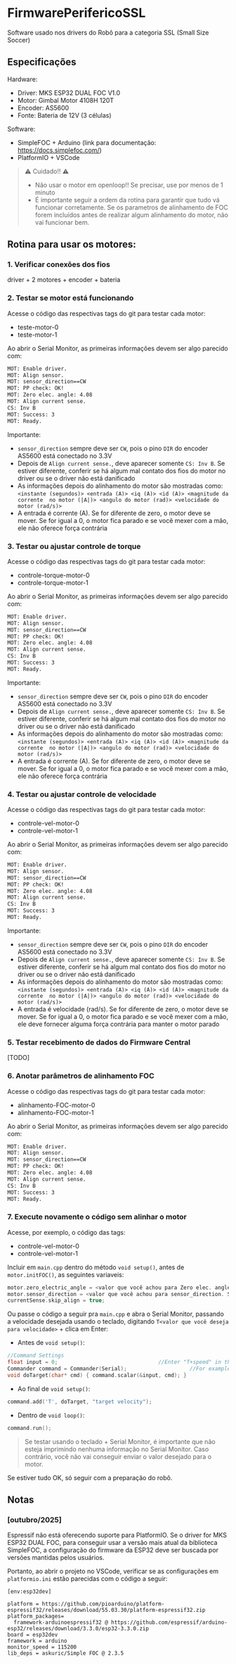 # FirmwarePerifericoSSL

Software usado nos drivers do Robô para a categoria SSL (Small Size Soccer)

## Especificações

Hardware:

- Driver: MKS ESP32 DUAL FOC V1.0
- Motor: Gimbal Motor 4108H 120T
- Encoder: AS5600
- Fonte: Bateria de 12V (3 células)

Software: 

- SimpleFOC + Arduino (link para documentação: https://docs.simplefoc.com/)
- PlatformIO + VSCode

> :warning: Cuidado!! :warning:
>
> - Não usar o motor em openloop!! Se precisar, use por menos de 1 minuto
> - É importante seguir a ordem da rotina para garantir que tudo vá funcionar corretamente. Se os parametros de alinhamento de FOC forem incluídos antes de realizar algum alinhamento do motor, não vai funcionar bem.

## Rotina para usar os motores:

### 1. Verificar conexões dos fios

driver + 2 motores + encoder + bateria

### 2. Testar se motor está funcionando

Acesse o código das respectivas tags do git para testar cada motor:

- teste-motor-0
- teste-motor-1

Ao abrir o Serial Monitor, as primeiras informações devem ser algo parecido com:

```txt
MOT: Enable driver.
MOT: Align sensor.
MOT: sensor_direction==CW
MOT: PP check: OK!
MOT: Zero elec. angle: 4.08
MOT: Align current sense.
CS: Inv B
MOT: Success: 3
MOT: Ready.
```

Importante:
- `sensor_direction` sempre deve ser `CW`, pois o pino `DIR` do encoder AS5600 está conectado no 3.3V
- Depois de `Align current sense.`, deve aparecer somente `CS: Inv B`. Se estiver diferente, conferir se há algum mal contato dos fios do motor no driver ou se o driver não está danificado
- As informações depois do alinhamento do motor são mostradas como:
```<instante (segundos)> <entrada (A)> <iq (A)> <id (A)> <magnitude da corrente  no motor (|A|)> <angulo do motor (rad)> <velocidade do motor (rad/s)>```
- A entrada é corrente (A). Se for diferente de zero, o motor deve se mover. Se for igual a 0, o motor fica parado e se você mexer com a mão, ele não oferece força contrária

### 3. Testar ou ajustar controle de torque

Acesse o código das respectivas tags do git para testar cada motor:

- controle-torque-motor-0
- controle-torque-motor-1

Ao abrir o Serial Monitor, as primeiras informações devem ser algo parecido com:

```txt
MOT: Enable driver.
MOT: Align sensor.
MOT: sensor_direction==CW
MOT: PP check: OK!
MOT: Zero elec. angle: 4.08
MOT: Align current sense.
CS: Inv B
MOT: Success: 3
MOT: Ready.
```

Importante:
- `sensor_direction` sempre deve ser `CW`, pois o pino `DIR` do encoder AS5600 está conectado no 3.3V
- Depois de `Align current sense.`, deve aparecer somente `CS: Inv B`. Se estiver diferente, conferir se há algum mal contato dos fios do motor no driver ou se o driver não está danificado
- As informações depois do alinhamento do motor são mostradas como:
```<instante (segundos)> <entrada (A)> <iq (A)> <id (A)> <magnitude da corrente  no motor (|A|)> <angulo do motor (rad)> <velocidade do motor (rad/s)>```
- A entrada é corrente (A). Se for diferente de zero, o motor deve se mover. Se for igual a 0, o motor fica parado e se você mexer com a mão, ele não oferece força contrária


### 4. Testar ou ajustar controle de velocidade

Acesse o código das respectivas tags do git para testar cada motor:

- controle-vel-motor-0
- controle-vel-motor-1

Ao abrir o Serial Monitor, as primeiras informações devem ser algo parecido com:

```txt
MOT: Enable driver.
MOT: Align sensor.
MOT: sensor_direction==CW
MOT: PP check: OK!
MOT: Zero elec. angle: 4.08
MOT: Align current sense.
CS: Inv B
MOT: Success: 3
MOT: Ready.
```

Importante:
- `sensor_direction` sempre deve ser `CW`, pois o pino `DIR` do encoder AS5600 está conectado no 3.3V
- Depois de `Align current sense.`, deve aparecer somente `CS: Inv B`. Se estiver diferente, conferir se há algum mal contato dos fios do motor no driver ou se o driver não está danificado
- As informações depois do alinhamento do motor são mostradas como:
```<instante (segundos)> <entrada (A)> <iq (A)> <id (A)> <magnitude da corrente  no motor (|A|)> <angulo do motor (rad)> <velocidade do motor (rad/s)>```
- A entrada é velocidade (rad/s). Se for diferente de zero, o motor deve se mover. Se for igual a 0, o motor fica parado e se você mexer com a mão, ele deve fornecer alguma força contrária para manter o motor parado

### 5. Testar recebimento de dados do Firmware Central

[TODO]

<!-- Verificar montagem dos componentes

Tag recebimento_firm_central -->

### 6. Anotar parâmetros de alinhamento FOC

Acesse o código das respectivas tags do git para testar cada motor: 

- alinhamento-FOC-motor-0
- alinhamento-FOC-motor-1

Ao abrir o Serial Monitor, as primeiras informações devem ser algo parecido com:

```txt
MOT: Enable driver.
MOT: Align sensor.
MOT: sensor_direction==CW
MOT: PP check: OK!
MOT: Zero elec. angle: 4.08
MOT: Align current sense.
CS: Inv B
MOT: Success: 3
MOT: Ready.
```

### 7. Execute novamente o código sem alinhar o motor

Acesse, por exemplo, o código das tags: 

- controle-vel-motor-0
- controle-vel-motor-1

Incluir em `main.cpp` dentro do método `void setup()`, antes de `motor.initFOC()`, as seguintes variaveis:

```cpp
motor.zero_electric_angle = <valor que você achou para Zero elec. angle>;
motor.sensor_direction = <valor que você achou para sensor_direction. Se estiver certo: Direction::CW>;
currentSense.skip_align = true;
```

Ou passe o código a seguir pra `main.cpp` e abra o Serial Monitor, passando a velocidade desejada usando o teclado, digitando `T<valor que você deseja para velocidade>` + clica em Enter:

- Antes de `void setup()`:

```cpp
//Command Settings
float input = 0;                                //Enter "T+speed" in the serial monitor to make the two motors rotate in closed loop
Commander command = Commander(Serial);                    //For example, to make both motors rotate at a speed of 10rad/s, input "T10"
void doTarget(char* cmd) { command.scalar(&input, cmd); }
```

- Ao final de `void setup()`:

```cpp
command.add('T', doTarget, "target velocity");
```

- Dentro de `void loop()`:

```cpp
command.run();
```

> Se testar usando o teclado + Serial Monitor, é importante que não esteja imprimindo nenhuma informação no Serial Monitor. Caso contrário, você não vai conseguir enviar o valor desejado para o motor.

Se estiver tudo OK, só seguir com a preparação do robô.

## Notas

### [outubro/2025]

Espressif não está oferecendo suporte para PlatformIO. Se o driver for MKS ESP32 DUAL FOC, para conseguir usar a versão  mais atual da biblioteca SimpleFOC, a configuração do firmware da ESP32 deve ser buscada por versões mantidas pelos usuários.

Portanto, ao abrir o projeto no VSCode, verificar se as configurações em `platformio.ini` estão parecidas com o código a seguir:

```
[env:esp32dev]

platform = https://github.com/pioarduino/platform-espressif32/releases/download/55.03.30/platform-espressif32.zip
platform_packages=
  framework-arduinoespressif32 @ https://github.com/espressif/arduino-esp32/releases/download/3.3.0/esp32-3.3.0.zip
board = esp32dev
framework = arduino
monitor_speed = 115200
lib_deps = askuric/Simple FOC @ 2.3.5

```